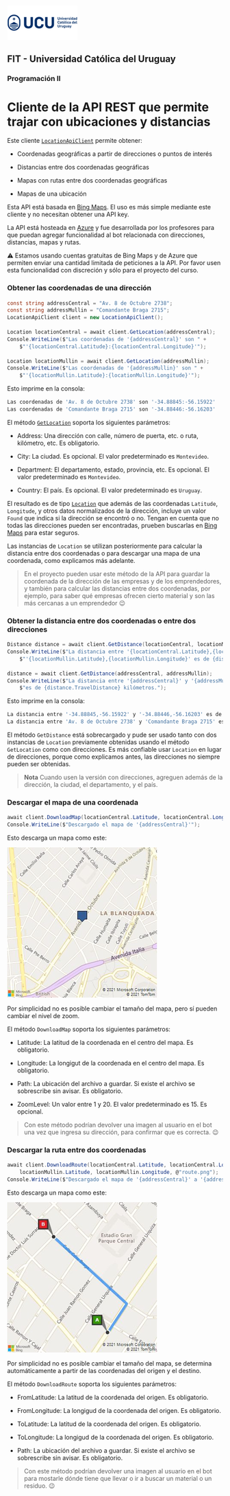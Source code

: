![UCU](https://github.com/ucudal/PII_Conceptos_De_POO/raw/master/Assets/logo-ucu.png)

## FIT - Universidad Católica del Uruguay

### Programación II

# Cliente de la API REST que permite trajar con ubicaciones y distancias

Este cliente [`LocationApiClient`](./blob/src/Library.LocationApiClient.cs) permite obtener:

- Coordenadas geográficas a partir de direcciones o puntos de interés

- Distancias entre dos coordenadas geográficas

- Mapas con rutas entre dos coordenadas geográficas

- Mapas de una ubicación

Esta API está basada en [Bing Maps](https://docs.microsoft.com/en-us/bingmaps/). El uso es más simple mediante este cliente y no necesitan obtener una API key.

La API está hosteada en [Azure](https://azure.microsoft.com/en-us/) y fue desarrollada por los profesores para que puedan agregar funcionalidad al bot relacionada con direcciones, distancias, mapas y rutas.

:warning: Estamos usando cuentas gratuitas de Bing Maps y de Azure que permiten enviar una cantidad limitada de peticiones a la API. Por favor usen esta funcionalidad con discreción y sólo para el proyecto del curso.

### Obtener las coordenadas de una dirección

```csharp
const string addressCentral = "Av. 8 de Octubre 2738";
const string addressMullin = "Comandante Braga 2715";
LocationApiClient client = new LocationApiClient();

Location locationCentral = await client.GetLocation(addressCentral);
Console.WriteLine($"Las coordenadas de '{addressCentral}' son " +
    $"'{locationCentral.Latitude}:{locationCentral.Longitude}'");

Location locationMullin = await client.GetLocation(addressMullin);
Console.WriteLine($"Las coordenadas de '{addressMullin}' son " +
    $"'{locationMullin.Latitude}:{locationMullin.Longitude}'");
```

Esto imprime en la consola:

```bash
Las coordenadas de 'Av. 8 de Octubre 2738' son '-34.88845:-56.15922'
Las coordenadas de 'Comandante Braga 2715' son '-34.88446:-56.16203'
```

El método [`GetLocation`](.\blob\srs\Library\LocationApiClient.cs#GetLocation) soporta los siguientes parámetros:

- Address: Una dirección con calle, número de puerta, etc. o ruta, kilómetro, etc. Es obligatorio.

- City: La ciudad. Es opcional. El valor predeterminado es `Montevideo`.

- Department: El departamento, estado, provincia, etc. Es opcional. El valor predeterminado es `Montevideo`.

- Country: El país. Es opcional. El valor predeterminado es `Uruguay`.

El resultado es de tipo [`Location`](.\blob\src\Library\Location.cs) que además de las coordenadas `Latitude`, `Longitude`, y otros datos normalizados de la dirección, incluye un valor `Found` que indica si la dirección se encontró o no. Tengan en cuenta que no todas las direcciones pueden ser encontradas, prueben buscarlas en [Bing Maps](https://www.bing.com/maps) para estar seguros.

Las instancias de `Location` se utilizan posteriormente para calcular la distancia entre dos coordenadas o para descargar una mapa de una coordenada, como explicamos más adelante.

> En el proyecto pueden usar este método de la API para guardar la coordenada de la dirección de las empresas y de los emprendedores, y también para calcular las distancias entre dos coordenadas, por ejemplo, para saber qué empresas ofrecen cierto material y son las más cercanas a un emprendedor 😉

### Obtener la distancia entre dos coordenadas o entre dos direcciones

```csharp
Distance distance = await client.GetDistance(locationCentral, locationMullin);
Console.WriteLine($"La distancia entre '{locationCentral.Latitude},{locationCentral.Longitude}' y "+
    $"'{locationMullin.Latitude},{locationMullin.Longitude}' es de {distance.TravelDistance} kilómetros.");

distance = await client.GetDistance(addressCentral, addressMullin);
Console.WriteLine($"La distancia entre '{addressCentral}' y '{addressMullin}' " +
    $"es de {distance.TravelDistance} kilómetros.");
```

Esto imprime en la consola:

```bash
La distancia entre '-34.88845,-56.15922' y '-34.88446,-56.16203' es de 0.608 kilómetros.
La distancia entre 'Av. 8 de Octubre 2738' y 'Comandante Braga 2715' es de 0.608 kilómetros.
```

El método `GetDistance` está sobrecargado y pude ser usado tanto con dos instancias de `Location` previamente obtenidas usando el método `GetLocation` como con direcciones. Es más confiable usar `Location` en lugar de direcciones, porque como explicamos antes, las direcciones no siempre pueden ser obtenidas.

> **Nota** Cuando usen la versión con direcciones, agreguen además de la dirección, la ciudad, el departamento, y el país.

### Descargar el mapa de una coordenada

```csharp
await client.DownloadMap(locationCentral.Latitude, locationCentral.Longitude, @"map.png");
Console.WriteLine($"Descargado el mapa de '{addressCentral}'");
```

Esto descarga un mapa como este:

![](./Assets/map.png)

Por simplicidad no es posible cambiar el tamaño del mapa, pero sí pueden cambiar el nivel de zoom.

El método `DownloadMap` soporta los siguientes parámetros:

- Latitude: La latitud de la coordenada en el centro del mapa. Es obligatorio.

- Longitude: La longigut de la coordenada en el centro del mapa. Es obligatorio.

- Path: La ubicación del archivo a guardar. Si existe el archivo se sobrescribe sin avisar. Es obligatorio.

- ZoomLevel: Un valor entre 1 y 20. El valor predeterminado es 15. Es opcional.

> Con este método podrían devolver una imagen al usuario en el bot una vez que ingresa su dirección, para confirmar que es correcta.  😉

### Descargar la ruta entre dos coordenadas

```csharp
await client.DownloadRoute(locationCentral.Latitude, locationCentral.Longitude,
    locationMullin.Latitude, locationMullin.Longitude, @"route.png");
Console.WriteLine($"Descargado el mapa de '{addressCentral}' a '{addressMullin}'");
```

Esto descarga un mapa como este:

![](./Assets/route.png)

Por simplicidad no es posible cambiar el tamaño del mapa, se determina automáticamente a partir de las coordenadas del origen y el destino.

El método `DownloadRoute` soporta los siguientes parámetros:

- FromLatitude: La latitud de la coordenada del origen. Es obligatorio.

- FromLongitude: La longigud de la coordenada del origen. Es obligatorio.

- ToLatitude: La latitud de la coordenada del origen. Es obligatorio.

- ToLongitude: La longigud de la coordenada del origen. Es obligatorio.

- Path: La ubicación del archivo a guardar. Si existe el archivo se sobrescribe sin avisar. Es obligatorio.

> Con este método podrían devolver una imagen al usuario en el bot para mostarle dónde tiene que llevar o ir a buscar un material o un residuo.  😉
